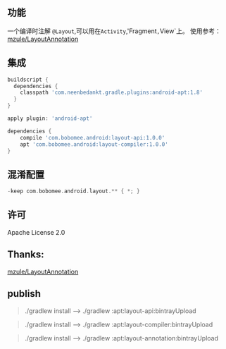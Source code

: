 ## 功能
一个编译时注解 `@Layout`,可以用在`Activity`,'Fragment`,`View`上。
使用参考：[mzule/LayoutAnnotation](https://github.com/mzule/LayoutAnnotation)

## 集成

``` groovy
buildscript {
  dependencies {
    classpath 'com.neenbedankt.gradle.plugins:android-apt:1.8'
  }
}
```
``` groovy
apply plugin: 'android-apt'

dependencies {
    compile 'com.bobomee.android:layout-api:1.0.0'
    apt 'com.bobomee.android:layout-compiler:1.0.0'
}
```

## 混淆配置

``` groovy
-keep com.bobomee.android.layout.** { *; }
```

## 许可

Apache License  2.0


## Thanks:

[mzule/LayoutAnnotation](https://github.com/mzule/LayoutAnnotation)


## publish

> ./gradlew install --> ./gradlew :apt:layout-api:bintrayUpload 

> ./gradlew install --> ./gradlew :apt:layout-compiler:bintrayUpload

> ./gradlew install --> ./gradlew :apt:layout-annotation:bintrayUpload
